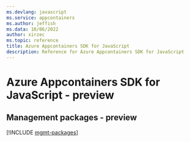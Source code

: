 ```yaml
---
ms.devlang: javascript
ms.service: appcontainers
ms.author: jeffish
ms.data: 10/06/2022
author: xirzec
ms.topic: reference
title: Azure Appcontainers SDK for JavaScript
description: Reference for Azure Appcontainers SDK for JavaScript
---
```

# Azure Appcontainers SDK for JavaScript - preview

## Management packages - preview
[!INCLUDE [mgmt-packages](appcontainers-mgmt-index.md)]
